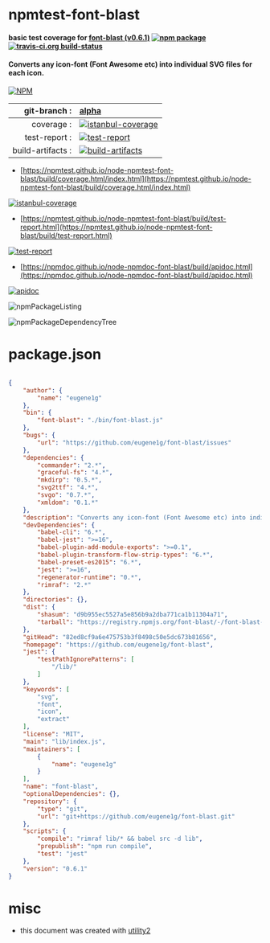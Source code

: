 # npmtest-font-blast

#### basic test coverage for  [font-blast (v0.6.1)](https://github.com/eugene1g/font-blast)  [![npm package](https://img.shields.io/npm/v/npmtest-font-blast.svg?style=flat-square)](https://www.npmjs.org/package/npmtest-font-blast) [![travis-ci.org build-status](https://api.travis-ci.org/npmtest/node-npmtest-font-blast.svg)](https://travis-ci.org/npmtest/node-npmtest-font-blast)

#### Converts any icon-font (Font Awesome etc) into individual SVG files for each icon.

[![NPM](https://nodei.co/npm/font-blast.png?downloads=true&downloadRank=true&stars=true)](https://www.npmjs.com/package/font-blast)

| git-branch : | [alpha](https://github.com/npmtest/node-npmtest-font-blast/tree/alpha)|
|--:|:--|
| coverage : | [![istanbul-coverage](https://npmtest.github.io/node-npmtest-font-blast/build/coverage.badge.svg)](https://npmtest.github.io/node-npmtest-font-blast/build/coverage.html/index.html)|
| test-report : | [![test-report](https://npmtest.github.io/node-npmtest-font-blast/build/test-report.badge.svg)](https://npmtest.github.io/node-npmtest-font-blast/build/test-report.html)|
| build-artifacts : | [![build-artifacts](https://npmtest.github.io/node-npmtest-font-blast/glyphicons_144_folder_open.png)](https://github.com/npmtest/node-npmtest-font-blast/tree/gh-pages/build)|

- [https://npmtest.github.io/node-npmtest-font-blast/build/coverage.html/index.html](https://npmtest.github.io/node-npmtest-font-blast/build/coverage.html/index.html)

[![istanbul-coverage](https://npmtest.github.io/node-npmtest-font-blast/build/screenCapture.buildCi.browser.%252Ftmp%252Fbuild%252Fcoverage.lib.html.png)](https://npmtest.github.io/node-npmtest-font-blast/build/coverage.html/index.html)

- [https://npmtest.github.io/node-npmtest-font-blast/build/test-report.html](https://npmtest.github.io/node-npmtest-font-blast/build/test-report.html)

[![test-report](https://npmtest.github.io/node-npmtest-font-blast/build/screenCapture.buildCi.browser.%252Ftmp%252Fbuild%252Ftest-report.html.png)](https://npmtest.github.io/node-npmtest-font-blast/build/test-report.html)

- [https://npmdoc.github.io/node-npmdoc-font-blast/build/apidoc.html](https://npmdoc.github.io/node-npmdoc-font-blast/build/apidoc.html)

[![apidoc](https://npmdoc.github.io/node-npmdoc-font-blast/build/screenCapture.buildCi.browser.%252Ftmp%252Fbuild%252Fapidoc.html.png)](https://npmdoc.github.io/node-npmdoc-font-blast/build/apidoc.html)

![npmPackageListing](https://npmtest.github.io/node-npmtest-font-blast/build/screenCapture.npmPackageListing.svg)

![npmPackageDependencyTree](https://npmtest.github.io/node-npmtest-font-blast/build/screenCapture.npmPackageDependencyTree.svg)



# package.json

```json

{
    "author": {
        "name": "eugene1g"
    },
    "bin": {
        "font-blast": "./bin/font-blast.js"
    },
    "bugs": {
        "url": "https://github.com/eugene1g/font-blast/issues"
    },
    "dependencies": {
        "commander": "2.*",
        "graceful-fs": "4.*",
        "mkdirp": "0.5.*",
        "svg2ttf": "4.*",
        "svgo": "0.7.*",
        "xmldom": "0.1.*"
    },
    "description": "Converts any icon-font (Font Awesome etc) into individual SVG files for each icon.",
    "devDependencies": {
        "babel-cli": "6.*",
        "babel-jest": ">=16",
        "babel-plugin-add-module-exports": ">=0.1",
        "babel-plugin-transform-flow-strip-types": "6.*",
        "babel-preset-es2015": "6.*",
        "jest": ">=16",
        "regenerator-runtime": "0.*",
        "rimraf": "2.*"
    },
    "directories": {},
    "dist": {
        "shasum": "d9b955ec5527a5e856b9a2dba771ca1b11304a71",
        "tarball": "https://registry.npmjs.org/font-blast/-/font-blast-0.6.1.tgz"
    },
    "gitHead": "82ed8cf9a6e475753b3f8498c50e5dc673b81656",
    "homepage": "https://github.com/eugene1g/font-blast",
    "jest": {
        "testPathIgnorePatterns": [
            "/lib/"
        ]
    },
    "keywords": [
        "svg",
        "font",
        "icon",
        "extract"
    ],
    "license": "MIT",
    "main": "lib/index.js",
    "maintainers": [
        {
            "name": "eugene1g"
        }
    ],
    "name": "font-blast",
    "optionalDependencies": {},
    "repository": {
        "type": "git",
        "url": "git+https://github.com/eugene1g/font-blast.git"
    },
    "scripts": {
        "compile": "rimraf lib/* && babel src -d lib",
        "prepublish": "npm run compile",
        "test": "jest"
    },
    "version": "0.6.1"
}
```



# misc
- this document was created with [utility2](https://github.com/kaizhu256/node-utility2)
